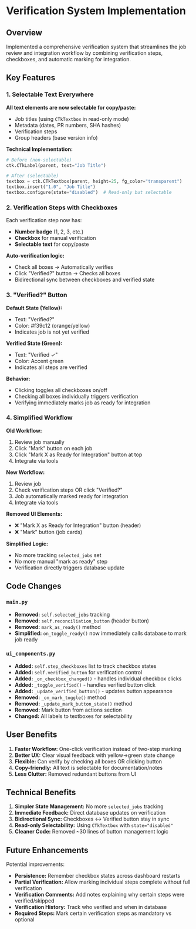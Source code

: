 # Verification System Implementation

## Overview
Implemented a comprehensive verification system that streamlines the job review and integration workflow by combining verification steps, checkboxes, and automatic marking for integration.

## Key Features

### 1. Selectable Text Everywhere
**All text elements are now selectable for copy/paste:**
- Job titles (using `CTkTextbox` in read-only mode)
- Metadata (dates, PR numbers, SHA hashes)
- Verification steps
- Group headers (base version info)

**Technical Implementation:**
```python
# Before (non-selectable)
ctk.CTkLabel(parent, text="Job Title")

# After (selectable)
textbox = ctk.CTkTextbox(parent, height=25, fg_color="transparent")
textbox.insert("1.0", "Job Title")
textbox.configure(state="disabled")  # Read-only but selectable
```

### 2. Verification Steps with Checkboxes
Each verification step now has:
- **Number badge** (1, 2, 3, etc.)
- **Checkbox** for manual verification
- **Selectable text** for copy/paste

**Auto-verification logic:**
- Check all boxes → Automatically verifies
- Click "Verified?" button → Checks all boxes
- Bidirectional sync between checkboxes and verified state

### 3. "Verified?" Button
**Default State (Yellow):**
- Text: "Verified?"
- Color: #f39c12 (orange/yellow)
- Indicates job is not yet verified

**Verified State (Green):**
- Text: "Verified ✓"
- Color: Accent green
- Indicates all steps are verified

**Behavior:**
- Clicking toggles all checkboxes on/off
- Checking all boxes individually triggers verification
- Verifying immediately marks job as ready for integration

### 4. Simplified Workflow
**Old Workflow:**
1. Review job manually
2. Click "Mark" button on each job
3. Click "Mark X as Ready for Integration" button at top
4. Integrate via tools

**New Workflow:**
1. Review job
2. Check verification steps OR click "Verified?"
3. Job automatically marked ready for integration
4. Integrate via tools

**Removed UI Elements:**
- ❌ "Mark X as Ready for Integration" button (header)
- ❌ "Mark" button (job cards)

**Simplified Logic:**
- No more tracking `selected_jobs` set
- No more manual "mark as ready" step
- Verification directly triggers database update

## Code Changes

### `main.py`
- **Removed:** `self.selected_jobs` tracking
- **Removed:** `self.reconciliation_button` (header button)
- **Removed:** `mark_as_ready()` method
- **Simplified:** `on_toggle_ready()` now immediately calls database to mark job ready

### `ui_components.py`
- **Added:** `self.step_checkboxes` list to track checkbox states
- **Added:** `self.verified_button` for verification control
- **Added:** `_on_checkbox_changed()` - handles individual checkbox clicks
- **Added:** `_toggle_verified()` - handles verified button click
- **Added:** `_update_verified_button()` - updates button appearance
- **Removed:** `_on_mark_toggle()` method
- **Removed:** `_update_mark_button_state()` method
- **Removed:** Mark button from actions section
- **Changed:** All labels to textboxes for selectability

## User Benefits

1. **Faster Workflow:** One-click verification instead of two-step marking
2. **Better UX:** Clear visual feedback with yellow→green state change
3. **Flexible:** Can verify by checking all boxes OR clicking button
4. **Copy-friendly:** All text is selectable for documentation/notes
5. **Less Clutter:** Removed redundant buttons from UI

## Technical Benefits

1. **Simpler State Management:** No more `selected_jobs` tracking
2. **Immediate Feedback:** Direct database updates on verification
3. **Bidirectional Sync:** Checkboxes ↔ Verified button stay in sync
4. **Read-only Selectability:** Using `CTkTextbox` with `state="disabled"`
5. **Cleaner Code:** Removed ~30 lines of button management logic

## Future Enhancements

Potential improvements:
- **Persistence:** Remember checkbox states across dashboard restarts
- **Partial Verification:** Allow marking individual steps complete without full verification
- **Verification Comments:** Add notes explaining why certain steps were verified/skipped
- **Verification History:** Track who verified and when in database
- **Required Steps:** Mark certain verification steps as mandatory vs optional

